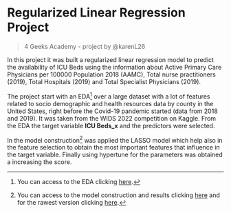 # Regularized Linear Regression Project
> 4 Geeks Academy - project by @karenL26

In this project it was built a regularized linear regression model to predict the availability of ICU Beds using the information about Active Primary Care Physicians per 100000 Population 2018 (AAMC), Total nurse practitioners (2019), Total Hospitals (2019) and Total Specialist Physicians (2019).

The project start with an EDA[^1] over a large dataset with a lot of features related to socio demographic and health resources data by county in the United States, right before the Covid-19 pandemic started (data from 2018 and 2019). It was taken from the WIDS 2022 competition on Kaggle. 
From the EDA the target variable **ICU Beds_x** and the predictors were selected.

In the model construction[^2] was applied the LASSO model which help also in the feature selection to obtain the most important features that influence in the target variable. Finally using hypertune for the parameters was obtained a increasing the score. 



[^1]: You can access to the EDA clicking [here](src/explore_r_lr.ipynb).

[^2]: You can access to the model construction and results clicking [here](src/explore_r_lr.ipynb) and for the rawest version clicking [here](src/app.py).
